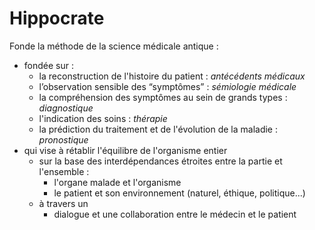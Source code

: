 # Hippocrate

Fonde la méthode de la science médicale antique :
  - fondée sur :
    - la reconstruction de l'histoire du patient : *antécédents médicaux*
    - l’observation sensible des “symptômes” : *sémiologie médicale*
    - la compréhension des symptômes au sein de grands types : *diagnostique*
    - l'indication des soins : *thérapie*
    - la prédiction du traitement et de l'évolution de la maladie : *pronostique*
  - qui vise à rétablir l'équilibre de l'organisme entier
    - sur la base des interdépendances étroites entre la partie et l'ensemble :
      - l'organe malade et l'organisme
      - le patient et son environnement (naturel, éthique, politique...)
    - à travers un
      - dialogue et une collaboration entre le médecin et le patient